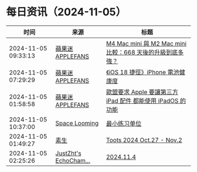 ﻿# 每日资讯（2024-11-05）

|时间|来源|标题|
|---|---|---|
|2024-11-05 09:33:13|[蘋果迷 APPLEFANS](https://applefans.today/feed/)|[M4 Mac mini 與 M2 Mac mini 比較：668 天後的升級到底多強？](https://applefans.today/2024-11-m4-mac-mini-vs-m2-mac-mini-compared/)|
|2024-11-05 07:29:29|[蘋果迷 APPLEFANS](https://applefans.today/feed/)|[《iOS 18 捷徑》iPhone 電池健康度](https://applefans.today/2024-08-ios-18-shortcuts-iphone-battery-healthy/)|
|2024-11-05 01:58:58|[蘋果迷 APPLEFANS](https://applefans.today/feed/)|[歐盟要求 Apple 要讓第三方 iPad 配件 都能使用 iPadOS 的功能](https://applefans.today/2024-11-eu-ipad-accessory-integration-feud/)|
|2024-11-05 10:37:00|[Space Looming](http://yibie.github.io/index.xml)|[最小练习单位](https://www.gtdstudy.com/posts/the-minimum-practice-unit/)|
|2024-11-05 01:49:27|[素生](http://z.arlmy.me/atom.xml)|[Toots 2024 Oct.27 - Nov.2](http://z.arlmy.me/posts/MastodonArchives/2024/MastodonTootsArchives_20241102/)|
|2024-11-05 02:25:26|[JustZht's EchoCham...](https://www.justzht.com/rss/)|[2024.11.4](https://www.justzht.com/2024-11-4/)|
